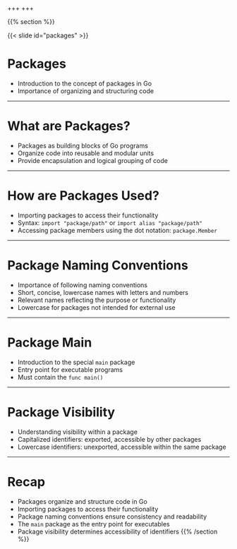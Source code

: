 +++
+++

{{% section %}}

{{< slide id="packages" >}}
# Packages

- Introduction to the concept of packages in Go
- Importance of organizing and structuring code

---
# What are Packages?

- Packages as building blocks of Go programs
- Organize code into reusable and modular units
- Provide encapsulation and logical grouping of code

---
# How are Packages Used?

- Importing packages to access their functionality
- Syntax: `import "package/path"` or `import alias "package/path"`
- Accessing package members using the dot notation: `package.Member`

---
# Package Naming Conventions

- Importance of following naming conventions
- Short, concise, lowercase names with letters and numbers
- Relevant names reflecting the purpose or functionality
- Lowercase for packages not intended for external use

---
# Package Main

- Introduction to the special `main` package
- Entry point for executable programs
- Must contain the `func main()`

---
# Package Visibility

- Understanding visibility within a package
- Capitalized identifiers: exported, accessible by other packages
- Lowercase identifiers: unexported, accessible within the same package

---
# Recap

- Packages organize and structure code in Go
- Importing packages to access their functionality
- Package naming conventions ensure consistency and readability
- The `main` package as the entry point for executables
- Package visibility determines accessibility of identifiers
{{% /section %}}